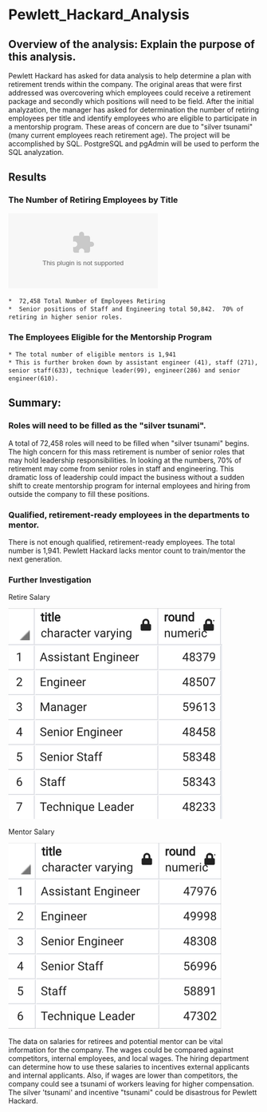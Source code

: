 # Pewlett_Hackard_Analysis

## Overview of the analysis: Explain the purpose of this analysis.
Pewlett Hackard has asked for data analysis to help determine a plan with retirement trends within the company.  The original areas that were first addressed was overcovering which employees could receive a retirement package and secondly which positions will need to be field. After the initial analyzation, the manager has asked for determination the number of retiring employees per title and identify employees who are eligible to participate in a mentorship program.  These areas of concern are due to "silver tsunami"(many current employees reach retirement age).  The project will be accomplished by SQL.  PostgreSQL and pgAdmin will be used to perform the SQL analyzation.  

## Results
### The Number of Retiring Employees by Title
![alt text](https://github.com/bmliddicoat/Pewlett_Hackard_Analysis/blob/1c42eead2d66918c64e0950177c23ea2d46c5795/Data/retiring_titles.csv)
    
    *  72,458 Total Number of Employees Retiring
    *  Senior positions of Staff and Engineering total 50,842.  70% of retiring in higher senior roles.   
### The Employees Eligible for the Mentorship Program
    * The total number of eligible mentors is 1,941
    * This is further broken down by assistant engineer (41), staff (271), senior staff(633), technique leader(99), engineer(286) and senior engineer(610).   

## Summary: 

### Roles will need to be filled as the "silver tsunami".
A total of 72,458 roles will need to be filled when "silver tsunami" begins.  The high concern for this mass retirement is number of senior roles that may hold leadership responsibilities.  In looking at the numbers, 70% of retirement may come from senior roles in staff and engineering.  This dramatic loss of leadership could impact the business without a sudden shift to create mentorship program for internal employees and hiring from outside the company to fill these positions.  

### Qualified, retirement-ready employees in the departments to mentor.  

There is not enough qualified, retirement-ready employees.  The total number is 1,941.  Pewlett Hackard lacks mentor count to train/mentor the next generation.

### Further Investigation
Retire Salary

![alt text](https://github.com/bmliddicoat/Pewlett_Hackard_Analysis/blob/1c42eead2d66918c64e0950177c23ea2d46c5795/retire_salary.png)

Mentor Salary

![alt text]( https://github.com/bmliddicoat/Pewlett_Hackard_Analysis/blob/1c42eead2d66918c64e0950177c23ea2d46c5795/mentor_salary.png)

The data on salaries for retirees and potential mentor can be vital information for the company.  The wages could be compared against competitors, internal employees, and local wages.  The hiring department can determine how to use these salaries to incentives external applicants and internal applicants.  Also, if wages are lower than competitors, the company could see a tsunami of workers leaving for higher compensation.  The silver 'tsunami' and incentive "tsunami" could be disastrous for Pewlett Hackard.  
